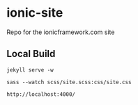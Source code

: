 ionic-site
==========

Repo for the ionicframework.com site


## Local Build

    jekyll serve -w

    sass --watch scss/site.scss:css/site.css

    http://localhost:4000/